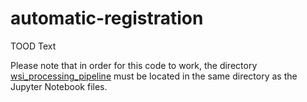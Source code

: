 # automatic-registration

TOOD Text

Please note that in order for this code to work, the directory [wsi_processing_pipeline](https://github.com/FAU-DLM/wsi_processing_pipeline) must be located in the same directory as the Jupyter Notebook files.
